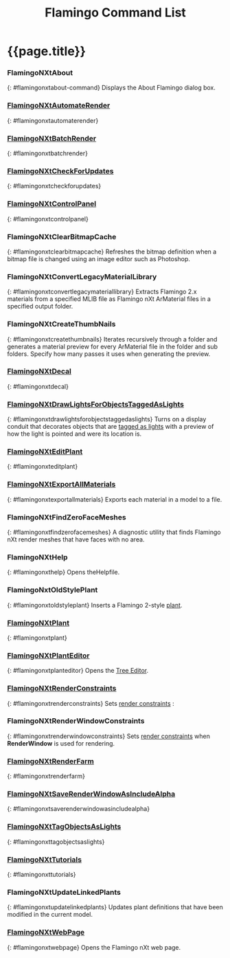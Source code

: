 ﻿---
title: Flamingo Command List
---


# {{page.title}}
<!-- TODO: Some of those commands have been renamed to a version without "nXt". Or all of them? -->
### FlamingoNXtAbout
{: #flamingonxtabout-command}
Displays the About Flamingo dialog box.

###  [FlamingoNXtAutomateRender](automate-rendering.html#flamingonxtautomaterender)
{: #flamingonxtautomaterender}

###  [FlamingoNXtBatchRender](automate-rendering.html#batch-render)
{: #flamingonxtbatchrender}

###  [FlamingoNXtCheckForUpdates](http://nxt.flamingo3d.com/)
{: #flamingonxtcheckforupdates}

###  [FlamingoNXtControlPanel](welcome.html#control-panel)
{: #flamingonxtcontrolpanel}

### FlamingoNXtClearBitmapCache
{: #flamingonxtclearbitmapcache}
Refreshes the bitmap definition when a bitmap file is changed using an image editor such as Photoshop.

### FlamingoNXtConvertLegacyMaterialLibrary
{: #flamingonxtconvertlegacymateriallibrary}
Extracts Flamingo 2.x materials from a specified MLIB file as Flamingo nXt ArMaterial files in a specified output folder.

### FlamingoNXtCreateThumbNails
{: #flamingonxtcreatethumbnails}
Iterates recursively through a folder and generates a material preview for every ArMaterial file in the folder and sub folders. Specify how many passes it uses when generating the preview.

###  [FlamingoNXtDecal](properties-decal.html)
{: #flamingonxtdecal}

###  [FlamingoNXtDrawLightsForObjectsTaggedAsLights](lights-tab.html#tag-objects-as-lights)
{: #flamingonxtdrawlightsforobjectstaggedaslights}
Turns on a display conduit that decorates objects that are [tagged as lights](lights-tab.html#tag-objects-as-lights) with a preview of how the light is pointed and were its location is.

###  [FlamingoNXtEditPlant](plants.html)
{: #flamingonxteditplant}

###  [FlamingoNXtExportAllMaterials](materials-tab.html#exportallmaterials)
{: #flamingonxtexportallmaterials}
Exports each material in a model to a file.

### FlamingoNXtFindZeroFaceMeshes
{: #flamingonxtfindzerofacemeshes}
A diagnostic utility that finds Flamingo nXt render meshes that have faces with no area.

### FlamingoNXtHelp
{: #flamingonxthelp}
Opens theHelpfile.

### FlamingoNxtOldStylePlant
{: #flamingonxtoldstyleplant}
Inserts a Flamingo 2-style [plant](plants.html).

###  [FlamingoNXtPlant](plants.html)
{: #flamingonxtplant}

###  [FlamingoNXtPlantEditor](plants.html)
{: #flamingonxtplanteditor}
Opens the [Tree Editor](plants.html).

###  [FlamingoNXtRenderConstraints](documentproperties-flamingo.html#render-constraints)
{: #flamingonxtrenderconstraints}
Sets [render constraints](documentproperties-flamingo.html#render-constraints) :

### FlamingoNXtRenderWindowConstraints
{: #flamingonxtrenderwindowconstraints}
Sets [render constraints](documentproperties-flamingo.html#render-constraints) when **RenderWindow** is used for rendering.

###  [FlamingoNXtRenderFarm](automate-rendering.html#render-farm)
{: #flamingonxtrenderfarm}

###  [FlamingoNXtSaveRenderWindowAsIncludeAlpha](render-window.html#save-with-alpha-channel)
{: #flamingonxtsaverenderwindowasincludealpha}

###  [FlamingoNXtTagObjectsAsLights](lights-tab.html#tag-objects-as-lights)
{: #flamingonxttagobjectsaslights}

###  [FlamingoNXtTutorials](http://nxt.flamingo3d.com/page/tutorials-and-documentation)
{: #flamingonxttutorials}

### FlamingoNXtUpdateLinkedPlants
{: #flamingonxtupdatelinkedplants}
Updates plant definitions that have been modified in the current model.

###  [FlamingoNXtWebPage](http://nxt.flamingo3d.com/)
{: #flamingonxtwebpage}
Opens the Flamingo nXt web page.
&#160;
